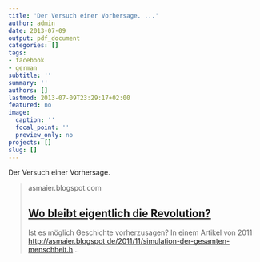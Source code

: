 ```yaml
---
title: 'Der Versuch einer Vorhersage. ...'
author: admin
date: 2013-07-09
output: pdf_document
categories: []
tags:
- facebook
- german
subtitle: ''
summary: ''
authors: []
lastmod: 2013-07-09T23:29:17+02:00
featured: no
image:
  caption: ''
  focal_point: ''
  preview_only: no
projects: []
slug: []
---
```

Der Versuch einer Vorhersage.
> asmaier.blogspot.com
> ## [Wo bleibt eigentlich die Revolution?](http://asmaier.blogspot.com/2013/07/wo-bleibt-eigentlich-die-revolution.html)
>
> Ist es möglich Geschichte vorherzusagen? In einem Artikel von 2011  http://asmaier.blogspot.de/2011/11/simulation-der-gesamten-menschheit.h...

